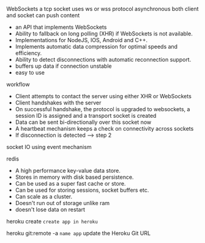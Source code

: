 WebSockets
a tcp socket
uses ws or wss protocol
asynchronous
both client and socket can push content

- an API that implements WebSockets
- Ability to fallback on long polling (XHR) if WebSockets is not available.
- Implementations for NodeJS, IOS, Android and C++.
- Implements automatic data compression for optimal speeds and efficiency.
- Ability to detect disconnections with automatic reconnection support.
- buffers up data if connection unstable
- easy to use

workflow

- Client attempts to contact the server using either XHR or WebSockets
- Client handshakes with the server
- On successful handshake, the protocol is upgraded to websockets, a session ID is assigned and a transport socket is created
- Data can be sent bi-directionally over this socket now
- A heartbeat mechanism keeps a check on connectivity across sockets
- If disconnection is detected --> step 2

socket IO using event mechanism

redis

- A high performance key-value data store.
- Stores in memory with disk based persistence.
- Can be used as a super fast cache or store.
- Can be used for storing sessions, socket buffers etc.
- Can scale as a cluster.
- Doesn't run out of storage unlike ram
- doesn't lose data on restart

heroku create `create app in heroku`

heroku git:remote -a `name app` update the Heroku Git URL
